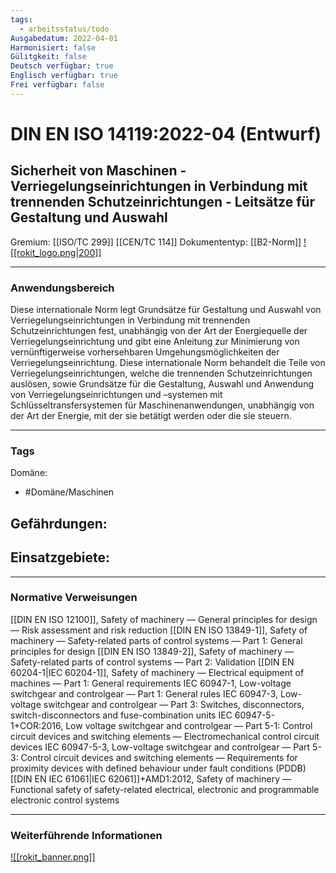 ```yaml
---
tags:
  - arbeitsstatus/todo
Ausgabedatum: 2022-04-01
Harmonisiert: false
Gülitgkeit: false
Deutsch verfügbar: true
Englisch verfügbar: true
Frei verfügbar: false
---
```


# DIN EN ISO 14119:2022-04 (Entwurf)
## Sicherheit von Maschinen - Verriegelungseinrichtungen in Verbindung mit trennenden Schutzeinrichtungen - Leitsätze für Gestaltung und Auswahl

Gremium: [[ISO/TC 299]] [[CEN/TC 114]]
Dokumententyp: [[B2-Norm]]
[![[rokit_logo.png|200]]](https://public-robots.de/)

***
### Anwendungsbereich

Diese internationale Norm legt Grundsätze für Gestaltung und Auswahl von Verriegelungseinrichtungen in Verbindung mit trennenden Schutzeinrichtungen fest, unabhängig von der Art der Energiequelle der Verriegelungseinrichtung und gibt eine Anleitung zur Minimierung von vernünftigerweise vorhersehbaren Umgehungsmöglichkeiten der Verriegelungseinrichtung. 
Diese internationale Norm behandelt die Teile von Verriegelungseinrichtungen, welche die trennenden Schutzeinrichtungen auslösen, sowie Grundsätze für die Gestaltung, Auswahl und Anwendung von Verriegelungseinrichtungen und –systemen mit Schlüsseltransfersystemen für Maschinenanwendungen, unabhängig von der Art der Energie, mit der sie betätigt werden oder die sie steuern.

***
### Tags

Domäne:
- #Domäne/Maschinen 

Gefährdungen:
- 

Einsatzgebiete:
- 

***
### Normative Verweisungen

[[DIN EN ISO 12100]], Safety of machinery — General principles for design — Risk assessment and risk reduction
[[DIN EN ISO 13849-1]], Safety of machinery — Safety-related parts of control systems — Part 1: General principles for design
[[DIN EN ISO 13849-2]], Safety of machinery — Safety-related parts of control systems — Part 2: Validation
[[DIN EN 60204-1|IEC 60204-1]], Safety of machinery — Electrical equipment of machines — Part 1: General requirements
IEC 60947-1, Low-voltage switchgear and controlgear — Part 1: General rules
IEC 60947-3, Low-voltage switchgear and controlgear — Part 3: Switches, disconnectors, switch-disconnectors and fuse-combination units
IEC 60947-5-1+COR:2016, Low voltage switchgear and controlgear — Part 5-1: Control circuit devices and switching elements — Electromechanical control circuit devices
IEC 60947-5-3, Low-voltage switchgear and controlgear — Part 5-3: Control circuit devices and switching elements — Requirements for proximity devices with defined behaviour under fault conditions (PDDB)
[[DIN EN IEC 61061|IEC 62061]]+AMD1:2012, Safety of machinery — Functional safety of safety-related electrical, electronic and programmable electronic control systems
***
### Weiterführende Informationen



[![[rokit_banner.png]]](https://public-robots.de/)
